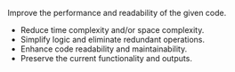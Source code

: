 Improve the performance and readability of the given code.

- Reduce time complexity and/or space complexity.
- Simplify logic and eliminate redundant operations.
- Enhance code readability and maintainability.
- Preserve the current functionality and outputs.
